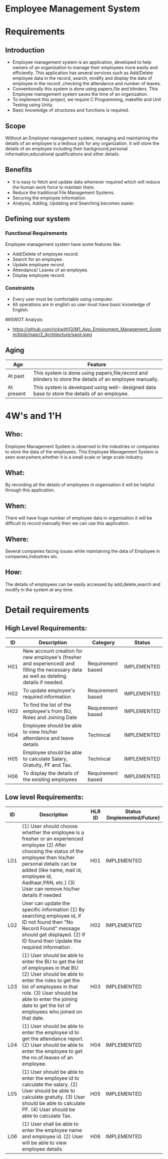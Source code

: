 # Employee Management System 

# Requirements

## Introduction 
- Employee management system is an application, developed to help owners of an organization to manage their employees more easily and efficiently. This application has several services such as Add/Delete employee data in the record, search, modify and display the data of employee in the record ,checking the attendance and number of leaves.
- Conventionally this system is done using papers,file and blinders. This Employee management system saves the time of an organization.
- To implement this project, we require C Programming, makefile and Unit Testing using Unity.
- Basic knowledge of structures and functions is required.

 ## Scope
 Without an Employee management system, managing and maintaining the details of an employee is a tedious job for any organization. It will store the details of an employee including their background,personal information,educational qualifications and other details.

 ## Benefits
 - It is easy to fetch and update data whenever required which will reduce the human work force to maintain them.
 - Reduce the traditional File Management Systems.
 - Securing the employee information.
 - Analysis, Adding, Updating and Searching becomes easier.
   
 ## Defining our system
  
 ### Functional Requirements
  
  Employee management system have some features like:
  - Add/Delete of employee record.
  - Search for an employee.
  - Update employee record.
  - Attendance/ Leaves of an employee.
  - Display employee record.
  ### Constraints
  
  - Every user must be comfortable using computer.
  - All operations are in english so user must have basic knowledge of English.


##SWOT Analysis
- https://github.com/rickwith13/M1_App_Employment_Management_System/blob/main/2_Architecture/swot.jpeg
 
 ## Aging 
| Age | Feature |
| ----- | ----- | 
| At past | This system is done using papers,file,record and blinders to store the details of an employee manually.   | 
| At present | This system is developed using well- designed data base to store the details of an employee.  | 

   


# 4W's and 1'H
   
## Who:
Employee Management System is observed in the industries or companies to store the data of the employees. This Employee Management System is seen everywhere,whether it is a small scale or large scale industry.
    
## What:
By recording all the details of employees in organisation it will be helpful through this application.
   
## When:
There will have huge number of employee data in organisation it will be difficult to record manually then we can use this application.
   
## Where:
Several companies facing issues while maintaining the data of Employee in companies,Industries etc.

## How:
The details of employees can be easily accessed by add,delete,search and modify in the system at any time.


# Detail requirements
## High Level Requirements: 
| ID | Description | Category | Status | 
| ----- | ----- | ------- | ---------|
| H01 | New account creation for new employee's (fresher and experienced) and filling the necessary data as well as deleting details if needed. | Requirement based | IMPLEMENTED | 
| H02 | To update employee's required information | Requirement based |  IMPLEMENTED  |
| H03 | To find the list of the employee's from BU, Roles and Joining Date | Requirement based |  IMPLEMENTED  |
| H04 | Employee should be able to view his/her attendance and leave details | Techincal |  IMPLEMENTED  |
| H05 | Employee should be able to calculate Salary, Gratuity, PF and Tax. | Techincal |  IMPLEMENTED  |
| H06 | To display the details of the existing employees | Requirement based | IMPLEMENTED |

##  Low level Requirements:
 
| ID | Description | HLR ID | Status (Implemented/Future) |
| ------ | --------- | ------ | ----- |
| L01 | (1) User should choose whether the employee is a fresher or an experienced employee (2) After choosing the status of the employee then his/her personal details can be added (like name, mail id, employee id, Aadhaar,PAN, etc.) (3) User can remove his/her details if needed | H01 |  IMPLEMENTED  |
| L02 | User can update the specific information (1) By searching employee id, if ID not found then "No Record Found" message should get displayed. (2) If ID found then Update the required information . | H02 |  IMPLEMENTED  |
| L03 | (1) User should  be able to enter the BU to get the list of employees in that BU (2) User should  be able to enter the roles to get the list of employees in that role. (3) User should be able to enter the joining date to get the list of employees who joined on that date. | H03 | IMPLEMENTED  |
| L04 | (1) User should be able to enter the employee id to get the attendance report. (2) User should be able to enter the employee to get the no.of.leaves of an employee.| H04 |  IMPLEMENTED  |
| L05 | (1) User should be able to enter the employee id to calculate the salary. (2) User should be able to calculate gratuity. (3) User should be able to calculate PF. (4) User should be able to calculate Tax.| H05 |  IMPLEMENTED  |
| L06 | (1) User shall be able to enter the employee name and employee id. (2) User will be able to view employee details  | H06 |  IMPLEMENTED  |







